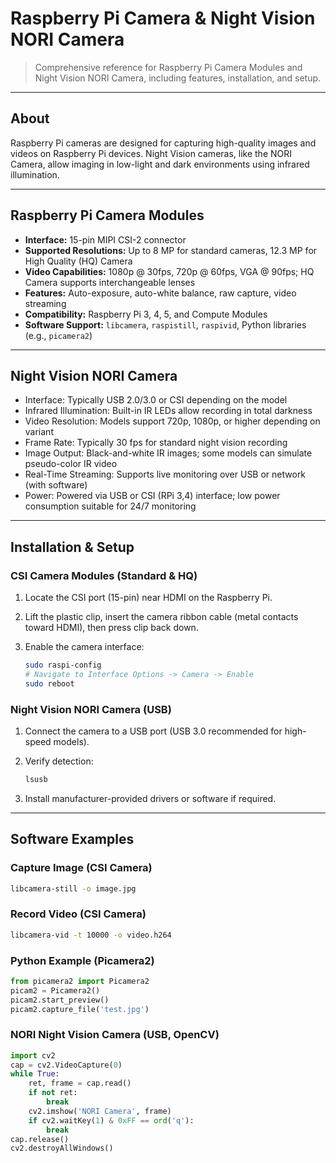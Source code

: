 # Raspberry Pi Camera & Night Vision NORI Camera

> Comprehensive reference for Raspberry Pi Camera Modules and Night Vision NORI Camera, including features, installation, and setup.

---

## About

Raspberry Pi cameras are designed for capturing high-quality images and videos on Raspberry Pi devices. Night Vision cameras, like the NORI Camera, allow imaging in low-light and dark environments using infrared illumination.

---

## Raspberry Pi Camera Modules

* **Interface:** 15-pin MIPI CSI-2 connector
* **Supported Resolutions:** Up to 8 MP for standard cameras, 12.3 MP for High Quality (HQ) Camera
* **Video Capabilities:** 1080p @ 30fps, 720p @ 60fps, VGA @ 90fps; HQ Camera supports interchangeable lenses
* **Features:** Auto-exposure, auto-white balance, raw capture, video streaming
* **Compatibility:** Raspberry Pi 3, 4, 5, and Compute Modules
* **Software Support:** `libcamera`, `raspistill`, `raspivid`, Python libraries (e.g., `picamera2`)

---

## Night Vision NORI Camera

* Interface: Typically USB 2.0/3.0 or CSI depending on the model
* Infrared Illumination: Built-in IR LEDs allow recording in total darkness
* Video Resolution: Models support 720p, 1080p, or higher depending on variant
* Frame Rate: Typically 30 fps for standard night vision recording
* Image Output: Black-and-white IR images; some models can simulate pseudo-color IR video
* Real-Time Streaming: Supports live monitoring over USB or network (with software)
* Power: Powered via USB or CSI (RPi 3,4) interface; low power consumption suitable for 24/7 monitoring

---

## Installation & Setup

### CSI Camera Modules (Standard & HQ)

1. Locate the CSI port (15-pin) near HDMI on the Raspberry Pi.
2. Lift the plastic clip, insert the camera ribbon cable (metal contacts toward HDMI), then press clip back down.
3. Enable the camera interface:

   ```bash
   sudo raspi-config
   # Navigate to Interface Options -> Camera -> Enable
   sudo reboot
   ```

### Night Vision NORI Camera (USB)

1. Connect the camera to a USB port (USB 3.0 recommended for high-speed models).
2. Verify detection:

   ```bash
   lsusb
   ```
3. Install manufacturer-provided drivers or software if required.

---

## Software Examples

### Capture Image (CSI Camera)

```bash
libcamera-still -o image.jpg
```

### Record Video (CSI Camera)

```bash
libcamera-vid -t 10000 -o video.h264
```

### Python Example (Picamera2)

```python
from picamera2 import Picamera2
picam2 = Picamera2()
picam2.start_preview()
picam2.capture_file('test.jpg')
```

### NORI Night Vision Camera (USB, OpenCV)

```python
import cv2
cap = cv2.VideoCapture(0)
while True:
    ret, frame = cap.read()
    if not ret:
        break
    cv2.imshow('NORI Camera', frame)
    if cv2.waitKey(1) & 0xFF == ord('q'):
        break
cap.release()
cv2.destroyAllWindows()
```
